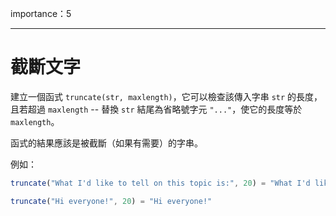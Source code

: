 importance：5

---

# 截斷文字

建立一個函式 `truncate(str, maxlength)`，它可以檢查該傳入字串 `str` 的長度，且若超過 `maxlength` -- 替換 `str` 結尾為省略號字元 `"..."`，使它的長度等於 `maxlength`。

函式的結果應該是被截斷（如果有需要）的字串。

例如：

```js
truncate("What I'd like to tell on this topic is:", 20) = "What I'd like to te…"

truncate("Hi everyone!", 20) = "Hi everyone!"
```
